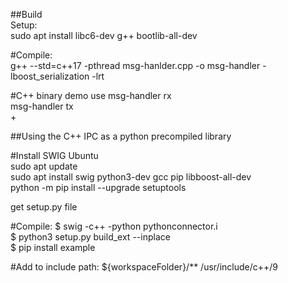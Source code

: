##Build  
Setup:  
sudo apt install libc6-dev g++ bootlib-all-dev  

#Compile:  
g++ --std=c++17 -pthread msg-hanlder.cpp -o msg-handler -lboost_serialization -lrt  

#C++ binary demo use
msg-handler rx  
msg-handler tx  
<TYPE MSG content to be sent> + <RETURN>  

##Using the C++ IPC as a python precompiled library  

#Install SWIG Ubuntu  
sudo apt update  
sudo apt install swig python3-dev gcc pip libboost-all-dev  
python -m pip install --upgrade setuptools  

get setup.py file  

#Compile:
$ swig -c++ -python pythonconnector.i  
$ python3 setup.py build_ext --inplace  
$ pip install example

#Add to include path:
${workspaceFolder}/**
/usr/include/c++/9
